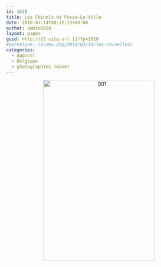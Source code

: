 ```yaml
---
id: 1610
title: Les Chinels de Fosse-La-Ville
date: 2010-03-14T08:12:23+00:00
author: admin6059
layout: pages
guid: http://{{ site.url }}/?p=1610
#permalink: /index.php/2010/03/14/les-chinelles/
categories:
  - Appunti
  - Belgique
  - photographies (mine)
---
```

<p style="text-align: center;">
  <a href="http://{{ site.url }}/wp-content/uploads/2011/07/001.jpg"><img class="aligncenter size-full wp-image-1611" title="001" src="http://{{ site.url }}/wp-content/uploads/2011/07/001.jpg" alt="001" width="302" height="490" srcset="http://{{ site.url }}/wp-content/uploads/2011/07/001.jpg 335w, http://{{ site.url }}/wp-content/uploads/2011/07/001-185x300.jpg 185w" sizes="(max-width: 302px) 100vw, 302px" /></a>
</p>